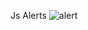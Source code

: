 Js Alerts
![alert](https://github.com/HamidEidy/Js-alerts/assets/148962898/5c948636-3adc-4f0f-bf22-7eabda79c5b6)
